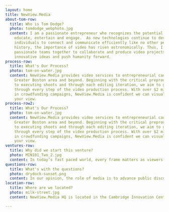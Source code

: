 ```yaml
---
layout: home
title: NewView.Media
about-tom-row:
  title: Who is Tom Dodge?
  photo: tomdodge_webphoto.jpg
  content: I am a passionate entrepreneur who recognizes the potential of media to
    educate, entertain and engage.  As new technologies continue to develop and allow
    individuals to connect and communicate efficiently like no other period in our
    history, the importance of video has risen astronomically. Thus, I strive to gather
    passionate teams together to collaborate and produce video projects that promote
    innovative ideas and push humanity forward.
process-row:
  title: What's Our Process?
  photo: tom-on-water.jpg
  content: NewView.Media provides video services to entrepreneurial causes in the
    Greater Boston area and beyond. Beginning with the critical preproduction phase,
    to executing shoots and through each editing iteration, we aim to guide our clients
    through every step of the video production process. With over $2 million raised
    in crowdfunding campaigns, NewView.Media is confident we can visually communicate
    your view.
process-row2:
  title: What's Our Process?
  photo: tom-on-water.jpg
  content: NewView.Media provides video services to entrepreneurial causes in the
    Greater Boston area and beyond. Beginning with the critical preproduction phase,
    to executing shoots and through each editing iteration, we aim to guide our clients
    through every step of the video production process. With over $2 million raised
    in crowdfunding campaigns, NewView.Media is confident we can visually communicate
    your view.
ventures-row:
  title: Why did we start this venture?
  photo: MIN101_Two_2.jpg
  content: In today’s fast paced world, every frame matters as viewers have an overload of content competing for their      attention. With new technologies, the barriers to create video content has decreased. However, the importance of telling stories that advance humanity has never been greater. Through the medium of video, we intend to educate, entertain and motivate action.
questions-row:
  title: What's with the questions?
  photo: drydock-sunset.png
  content: In our opinion, the role of media is to advance public discussion. Unfortunately, the current media landscape inconsistently stimulates an intellectual forum that leads to action towards socially responsible causes. Therefore, NewView.Media will produce video content that engages our audience to think about new views.
location-row:
  title: Where are we located?
  photo: milk-street.jpg
  content: NewView.Media HQ is located in the Cambridge Innovation Center’s 50 Milk Street building, where we are surrounded by a world class entrepreneurial community. We welcome collaborators to swing by our space for ideation sessions, filming content or to discuss your video strategy.

---
```

